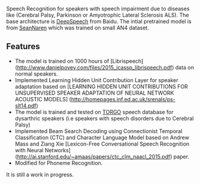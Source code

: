 Speech Recognition for speakers with speech impairment due to diseases like (Cerebral Palsy, Parkinson or Amyotrophic Lateral Sclerosis ALS). The base architecture is [DeepSpeech](http://arxiv.org/pdf/1512.02595v1.pdf) from Baidu. The intial pretrained model is from [SeanNaren](https://github.com/SeanNaren/deepspeech.torch.git) which was trained on small AN4 dataset. 

## Features
* The model is trained on 1000 hours of [Librispeech] (http://www.danielpovey.com/files/2015_icassp_librispeech.pdf) data on normal speakers.
* Implemented Learning Hidden Unit Contribution Layer for speaker adaptation based on [LEARNING HIDDEN UNIT CONTRIBUTIONS FOR UNSUPERVISED SPEAKER ADAPTATION OF NEURAL NETWORK ACOUSTIC MODELS] (http://homepages.inf.ed.ac.uk/srenals/ps-slt14.pdf)
* The model is trained and tested on [TORGO](http://dl.acm.org/citation.cfm?id=2423820) speech database for dysarthric speakers (i.e speakers with speech disorders due to Cerebral Palsy) 
* Implemented Beam Search Decoding using Connectionist Temporal Classification (CTC) and Character Language Model based on Andrew Mass and Ziang Xie [Lexicon-Free Conversational Speech Recognition with Neural Networks] (http://ai.stanford.edu/~amaas/papers/ctc_clm_naacl_2015.pdf) paper.
* Modified for Phoneme Recognition.

It is still a work in progress.
